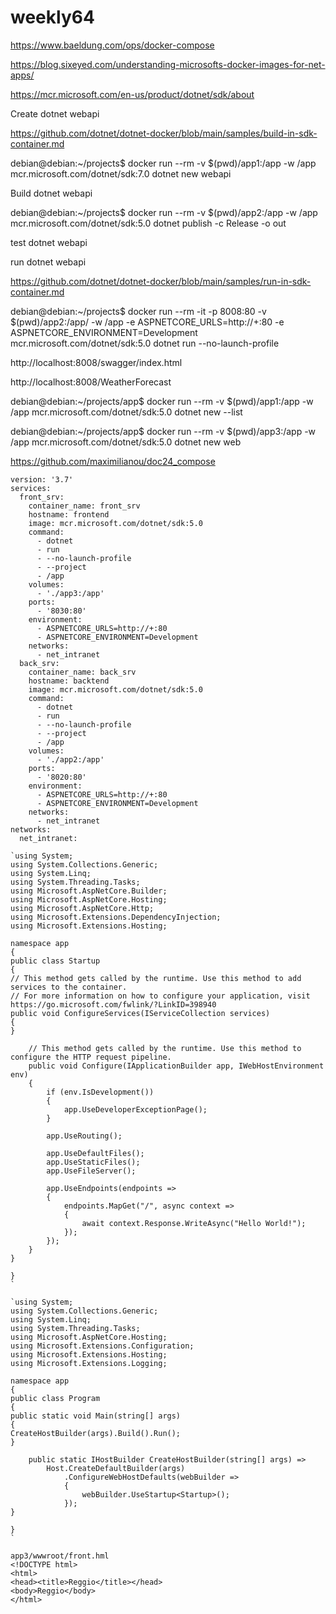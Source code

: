 # weekly64

https://www.baeldung.com/ops/docker-compose

https://blog.sixeyed.com/understanding-microsofts-docker-images-for-net-apps/



https://mcr.microsoft.com/en-us/product/dotnet/sdk/about



Create dotnet webapi



https://github.com/dotnet/dotnet-docker/blob/main/samples/build-in-sdk-container.md

debian@debian:~/projects$ docker run --rm -v $(pwd)/app1:/app -w /app mcr.microsoft.com/dotnet/sdk:7.0 dotnet new webapi



Build dotnet webapi



debian@debian:~/projects$ docker run --rm -v $(pwd)/app2:/app -w /app mcr.microsoft.com/dotnet/sdk:5.0 dotnet publish -c Release -o out



test dotnet webapi



run dotnet webapi

https://github.com/dotnet/dotnet-docker/blob/main/samples/run-in-sdk-container.md

debian@debian:~/projects$ docker run --rm -it -p 8008:80 -v $(pwd)/app2:/app/ -w /app -e ASPNETCORE_URLS=http://+:80 -e ASPNETCORE_ENVIRONMENT=Development mcr.microsoft.com/dotnet/sdk:5.0 dotnet run --no-launch-profile

http://localhost:8008/swagger/index.html



http://localhost:8008/WeatherForecast

debian@debian:~/projects/app$ docker run --rm -v $(pwd)/app1:/app -w /app mcr.microsoft.com/dotnet/sdk:5.0 dotnet new --list

debian@debian:~/projects/app$ docker run --rm -v $(pwd)/app3:/app -w /app mcr.microsoft.com/dotnet/sdk:5.0 dotnet new web

https://github.com/maximilianou/doc24_compose


```
version: '3.7'
services:
  front_srv:
    container_name: front_srv
    hostname: frontend
    image: mcr.microsoft.com/dotnet/sdk:5.0
    command:
      - dotnet
      - run
      - --no-launch-profile
      - --project
      - /app
    volumes:
      - './app3:/app'
    ports:
      - '8030:80'
    environment:
      - ASPNETCORE_URLS=http://+:80
      - ASPNETCORE_ENVIRONMENT=Development
    networks:
      - net_intranet
  back_srv:
    container_name: back_srv
    hostname: backtend
    image: mcr.microsoft.com/dotnet/sdk:5.0
    command:
      - dotnet
      - run
      - --no-launch-profile
      - --project
      - /app
    volumes:
      - './app2:/app'
    ports:
      - '8020:80'
    environment:
      - ASPNETCORE_URLS=http://+:80
      - ASPNETCORE_ENVIRONMENT=Development
    networks:
      - net_intranet
networks:
  net_intranet:

`using System;
using System.Collections.Generic;
using System.Linq;
using System.Threading.Tasks;
using Microsoft.AspNetCore.Builder;
using Microsoft.AspNetCore.Hosting;
using Microsoft.AspNetCore.Http;
using Microsoft.Extensions.DependencyInjection;
using Microsoft.Extensions.Hosting;

namespace app
{
public class Startup
{
// This method gets called by the runtime. Use this method to add services to the container.
// For more information on how to configure your application, visit https://go.microsoft.com/fwlink/?LinkID=398940
public void ConfigureServices(IServiceCollection services)
{
}

    // This method gets called by the runtime. Use this method to configure the HTTP request pipeline.
    public void Configure(IApplicationBuilder app, IWebHostEnvironment env)
    {
        if (env.IsDevelopment())
        {
            app.UseDeveloperExceptionPage();
        }

        app.UseRouting();

        app.UseDefaultFiles();
        app.UseStaticFiles();
        app.UseFileServer();

        app.UseEndpoints(endpoints =>
        {
            endpoints.MapGet("/", async context =>
            {
                await context.Response.WriteAsync("Hello World!");
            });
        });
    }
}

}
`

`using System;
using System.Collections.Generic;
using System.Linq;
using System.Threading.Tasks;
using Microsoft.AspNetCore.Hosting;
using Microsoft.Extensions.Configuration;
using Microsoft.Extensions.Hosting;
using Microsoft.Extensions.Logging;

namespace app
{
public class Program
{
public static void Main(string[] args)
{
CreateHostBuilder(args).Build().Run();
}

    public static IHostBuilder CreateHostBuilder(string[] args) =>
        Host.CreateDefaultBuilder(args)
            .ConfigureWebHostDefaults(webBuilder =>
            {
                webBuilder.UseStartup<Startup>();
            });
}

}
`

app3/wwwroot/front.hml
<!DOCTYPE html> 
<html>     
<head><title>Reggio</title></head>     
<body>Reggio</body> 
</html>
```